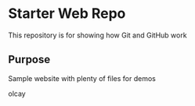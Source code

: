 # Starter Web Repo

This repository is for showing how Git and GitHub work

## Purpose

Sample website with plenty of files for demos

olcay